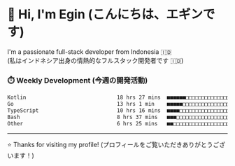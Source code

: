 # 👋 Hi, I'm Egin (こんにちは、エギンです)

I'm a passionate full-stack developer from Indonesia 🇮🇩  
(私はインドネシア出身の情熱的なフルスタック開発者です 🇮🇩)

### ⏱️ Weekly Development (今週の開発活動)

<!--START_SECTION:waka-->

```txt
Kotlin                             18 hrs 27 mins  ■■■■■■□□□□□□□□□□□□□□□□□□□   25.99 %
Go                                 13 hrs 1 min    ■■■■■□□□□□□□□□□□□□□□□□□□□   18.33 %
TypeScript                         10 hrs 16 mins  ■■■■□□□□□□□□□□□□□□□□□□□□□   14.45 %
Bash                               8 hrs 37 mins   ■■■□□□□□□□□□□□□□□□□□□□□□□   12.13 %
Other                              6 hrs 25 mins   ■■□□□□□□□□□□□□□□□□□□□□□□□   09.03 %
```

<!--END_SECTION:waka-->

---

⭐️ Thanks for visiting my profile! (プロフィールをご覧いただきありがとうございます！)
